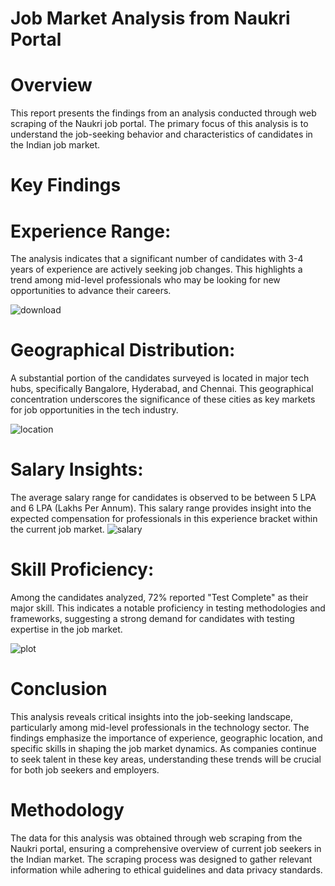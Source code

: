 # Job Market Analysis from Naukri Portal
# Overview
This report presents the findings from an analysis conducted through web scraping of the Naukri job portal. The primary focus of this analysis is to understand the job-seeking behavior and characteristics of candidates in the Indian job market.

# Key Findings

# Experience Range:
The analysis indicates that a significant number of candidates with 3-4 years of experience are actively seeking job changes. This highlights a trend among mid-level professionals who may be looking for new opportunities to advance their careers.

![download](https://github.com/user-attachments/assets/4e3674bb-f56c-4e7f-9a1f-6f04223c2036)

# Geographical  Distribution:
A substantial portion of the candidates surveyed is located in major tech hubs, specifically Bangalore, Hyderabad, and Chennai. This geographical concentration underscores the significance of these cities as key markets for job opportunities in the tech industry.

![location](https://github.com/user-attachments/assets/28937b36-c947-4e7e-9694-0a77f02d91fd)

# Salary Insights:
The average salary range for candidates is observed to be between 5 LPA and 6 LPA (Lakhs Per Annum). This salary range provides insight into the expected compensation for professionals in this experience bracket within the current job market.
![salary](https://github.com/user-attachments/assets/2022f3b4-f108-46d9-a3a4-3bab6b6f382d)

# Skill Proficiency:
Among the candidates analyzed, 72% reported "Test Complete" as their major skill. This indicates a notable proficiency in testing methodologies and frameworks, suggesting a strong demand for candidates with testing expertise in the job market.

![plot](https://github.com/user-attachments/assets/d3f6cab7-0d14-4114-9182-4ec6a6622049)

# Conclusion
This analysis reveals critical insights into the job-seeking landscape, particularly among mid-level professionals in the technology sector. The findings emphasize the importance of experience, geographic location, and specific skills in shaping the job market dynamics. As companies continue to seek talent in these key areas, understanding these trends will be crucial for both job seekers and employers.

# Methodology
The data for this analysis was obtained through web scraping from the Naukri portal, ensuring a comprehensive overview of current job seekers in the Indian market. The scraping process was designed to gather relevant information while adhering to ethical guidelines and data privacy standards.

